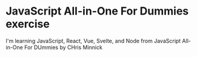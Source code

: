 # JavaScript All-in-One For Dummies exercise

I'm learning JavaScript, React, Vue, Svelte, and Node
from JavaScript All-in-One For DUmmies by CHris Minnick